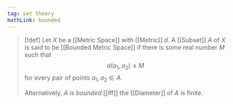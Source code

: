 ```yaml
---
tag: set theory
mathLink: bounded
---
```

> [!def]
> Let $X$ be a [[Metric Space]] with [[Metric]] $d$. A [[Subset]] $A$ of $X$ is said to be [[Bounded Metric Space]] if there is some real number $M$ such that 
> $$d(a_1,a_2)\le M$$
> for every pair of points $a_1, a_2\in A$.
> 
> Alternatively, $A$ is *bounded* [[iff]] the [[Diameter]] of $A$ is finite.
